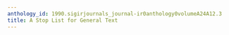 ```yaml
---
anthology_id: 1990.sigirjournals_journal-ir0anthology0volumeA24A12.3
title: A Stop List for General Text
---
```

